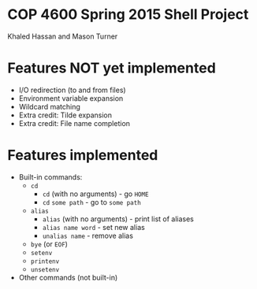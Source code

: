 # COP 4600 Spring 2015 Shell Project

Khaled Hassan and Mason Turner

Features NOT yet implemented
============================
* I/O redirection (to and from files)
* Environment variable expansion
* Wildcard matching
* Extra credit: Tilde expansion
* Extra credit: File name completion

Features implemented
====================
* Built-in commands:
    * `cd`
        * `cd` (with no arguments) - go `HOME`
        * `cd` `some path` - go to `some path`
    * `alias`
        * `alias` (with no arguments) - print list of aliases 
        * `alias name word` - set new alias
        * `unalias name` - remove alias 
    * `bye` (or `EOF`)
    * `setenv`
    * `printenv`
    * `unsetenv`
* Other commands (not built-in)


